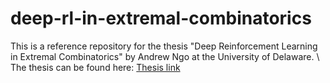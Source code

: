 # deep-rl-in-extremal-combinatorics

This is a reference repository for the thesis "Deep Reinforcement Learning in Extremal Combinatorics" by Andrew Ngo at the University of Delaware. \\
The thesis can be found here: [Thesis link](https://drive.google.com/file/d/1aJJbbYurGH_xvb7u3CTc6lByfqJNm42a/view?usp=sharing)
